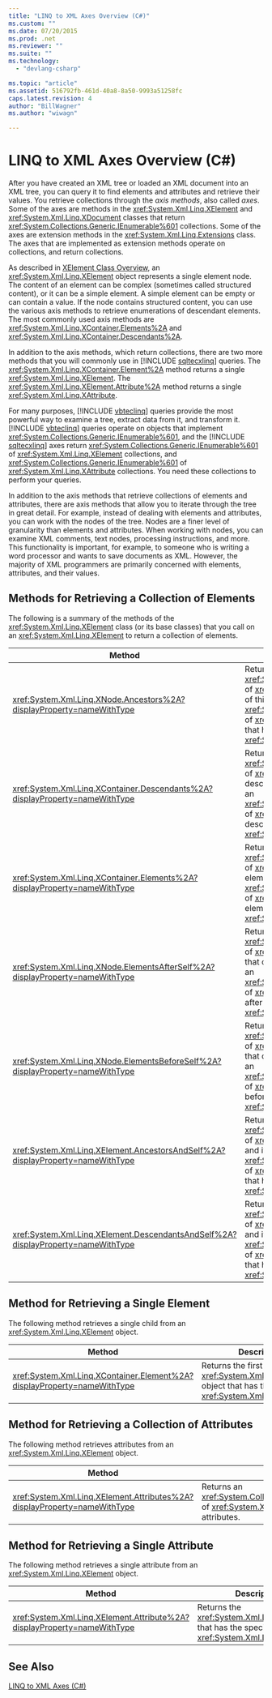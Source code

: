 ```yaml
---
title: "LINQ to XML Axes Overview (C#)"
ms.custom: ""
ms.date: 07/20/2015
ms.prod: .net
ms.reviewer: ""
ms.suite: ""
ms.technology: 
  - "devlang-csharp"

ms.topic: "article"
ms.assetid: 516792fb-461d-40a8-8a50-9993a51258fc
caps.latest.revision: 4
author: "BillWagner"
ms.author: "wiwagn"

---
```

# LINQ to XML Axes Overview (C#)
After you have created an XML tree or loaded an XML document into an XML tree, you can query it to find elements and attributes and retrieve their values. You retrieve collections through the *axis methods*, also called *axes*. Some of the axes are methods in the <xref:System.Xml.Linq.XElement> and <xref:System.Xml.Linq.XDocument> classes that return <xref:System.Collections.Generic.IEnumerable%601> collections. Some of the axes are extension methods in the <xref:System.Xml.Linq.Extensions> class. The axes that are implemented as extension methods operate on collections, and return collections.  
  
 As described in [XElement Class Overview](http://msdn.microsoft.com/library/d35180fe-7016-4895-9bfc-ba1e3f7875ec), an <xref:System.Xml.Linq.XElement> object represents a single element node. The content of an element can be complex (sometimes called structured content), or it can be a simple element. A simple element can be empty or can contain a value. If the node contains structured content, you can use the various axis methods to retrieve enumerations of descendant elements. The most commonly used axis methods are <xref:System.Xml.Linq.XContainer.Elements%2A> and <xref:System.Xml.Linq.XContainer.Descendants%2A>.  
  
 In addition to the axis methods, which return collections, there are two more methods that you will commonly use in [!INCLUDE [sqltecxlinq](~/includes/sqltecxlinq-md.md)] queries. The <xref:System.Xml.Linq.XContainer.Element%2A> method returns a single <xref:System.Xml.Linq.XElement>. The <xref:System.Xml.Linq.XElement.Attribute%2A> method returns a single <xref:System.Xml.Linq.XAttribute>.  
  
 For many purposes, [!INCLUDE [vbteclinq](~/includes/vbteclinq-md.md)] queries provide the most powerful way to examine a tree, extract data from it, and transform it. [!INCLUDE [vbteclinq](~/includes/vbteclinq-md.md)] queries operate on objects that implement <xref:System.Collections.Generic.IEnumerable%601>, and the [!INCLUDE [sqltecxlinq](~/includes/sqltecxlinq-md.md)] axes return <xref:System.Collections.Generic.IEnumerable%601> of <xref:System.Xml.Linq.XElement> collections, and <xref:System.Collections.Generic.IEnumerable%601> of <xref:System.Xml.Linq.XAttribute> collections. You need these collections to perform your queries.  
  
 In addition to the axis methods that retrieve collections of elements and attributes, there are axis methods that allow you to iterate through the tree in great detail. For example, instead of dealing with elements and attributes, you can work with the nodes of the tree. Nodes are a finer level of granularity than elements and attributes. When working with nodes, you can examine XML comments, text nodes, processing instructions, and more. This functionality is important, for example, to someone who is writing a word processor and wants to save documents as XML. However, the majority of XML programmers are primarily concerned with elements, attributes, and their values.  
  
## Methods for Retrieving a Collection of Elements  
 The following is a summary of the methods of the <xref:System.Xml.Linq.XElement> class (or its base classes) that you call on an <xref:System.Xml.Linq.XElement> to return a collection of elements.  
  
|Method|Description|  
|------------|-----------------|  
|<xref:System.Xml.Linq.XNode.Ancestors%2A?displayProperty=nameWithType>|Returns an <xref:System.Collections.Generic.IEnumerable%601> of <xref:System.Xml.Linq.XElement> of the ancestors of this element. An overload returns an <xref:System.Collections.Generic.IEnumerable%601> of <xref:System.Xml.Linq.XElement> of the ancestors that have the specified <xref:System.Xml.Linq.XName>.|  
|<xref:System.Xml.Linq.XContainer.Descendants%2A?displayProperty=nameWithType>|Returns an <xref:System.Collections.Generic.IEnumerable%601> of <xref:System.Xml.Linq.XElement> of the descendants of this element. An overload returns an <xref:System.Collections.Generic.IEnumerable%601> of <xref:System.Xml.Linq.XElement> of the descendants that have the specified <xref:System.Xml.Linq.XName>.|  
|<xref:System.Xml.Linq.XContainer.Elements%2A?displayProperty=nameWithType>|Returns an <xref:System.Collections.Generic.IEnumerable%601> of <xref:System.Xml.Linq.XElement> of the child elements of this element. An overload returns an <xref:System.Collections.Generic.IEnumerable%601> of <xref:System.Xml.Linq.XElement> of the child elements that have the specified <xref:System.Xml.Linq.XName>.|  
|<xref:System.Xml.Linq.XNode.ElementsAfterSelf%2A?displayProperty=nameWithType>|Returns an <xref:System.Collections.Generic.IEnumerable%601> of <xref:System.Xml.Linq.XElement> of the elements that come after this element. An overload returns an <xref:System.Collections.Generic.IEnumerable%601> of <xref:System.Xml.Linq.XElement> of the elements after this element that have the specified <xref:System.Xml.Linq.XName>.|  
|<xref:System.Xml.Linq.XNode.ElementsBeforeSelf%2A?displayProperty=nameWithType>|Returns an <xref:System.Collections.Generic.IEnumerable%601> of <xref:System.Xml.Linq.XElement> of the elements that come before this element. An overload returns an <xref:System.Collections.Generic.IEnumerable%601> of <xref:System.Xml.Linq.XElement> of the elements before this element that have the specified <xref:System.Xml.Linq.XName>.|  
|<xref:System.Xml.Linq.XElement.AncestorsAndSelf%2A?displayProperty=nameWithType>|Returns an <xref:System.Collections.Generic.IEnumerable%601> of <xref:System.Xml.Linq.XElement> of this element and its ancestors. An overload returns an <xref:System.Collections.Generic.IEnumerable%601> of <xref:System.Xml.Linq.XElement> of the elements that have the specified <xref:System.Xml.Linq.XName>.|  
|<xref:System.Xml.Linq.XElement.DescendantsAndSelf%2A?displayProperty=nameWithType>|Returns an <xref:System.Collections.Generic.IEnumerable%601> of <xref:System.Xml.Linq.XElement> of this element and its descendants. An overload returns an <xref:System.Collections.Generic.IEnumerable%601> of <xref:System.Xml.Linq.XElement> of the elements that have the specified <xref:System.Xml.Linq.XName>.|  
  
## Method for Retrieving a Single Element  
 The following method retrieves a single child from an <xref:System.Xml.Linq.XElement> object.  
  
|Method|Description|  
|------------|-----------------|  
|<xref:System.Xml.Linq.XContainer.Element%2A?displayProperty=nameWithType>|Returns the first child <xref:System.Xml.Linq.XElement> object that has the specified <xref:System.Xml.Linq.XName>.|  
  
## Method for Retrieving a Collection of Attributes  
 The following method retrieves attributes from an <xref:System.Xml.Linq.XElement> object.  
  
|Method|Description|  
|------------|-----------------|  
|<xref:System.Xml.Linq.XElement.Attributes%2A?displayProperty=nameWithType>|Returns an <xref:System.Collections.Generic.IEnumerable%601> of <xref:System.Xml.Linq.XAttribute> of all of the attributes.|  
  
## Method for Retrieving a Single Attribute  
 The following method retrieves a single attribute from an <xref:System.Xml.Linq.XElement> object.  
  
|Method|Description|  
|------------|-----------------|  
|<xref:System.Xml.Linq.XElement.Attribute%2A?displayProperty=nameWithType>|Returns the <xref:System.Xml.Linq.XAttribute> that has the specified <xref:System.Xml.Linq.XName>.|  
  
## See Also  
 [LINQ to XML Axes (C#)](../../../../csharp/programming-guide/concepts/linq/linq-to-xml-axes.md)
